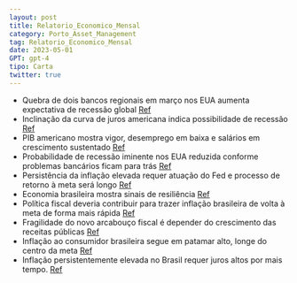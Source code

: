 ```yaml
---
layout: post
title: Relatorio_Economico_Mensal
category: Porto_Asset_Management
tag: Relatorio_Economico_Mensal
date: 2023-05-01
GPT: gpt-4
tipo: Carta
twitter: true
---
```


- Quebra de dois bancos regionais em março nos EUA aumenta expectativa de recessão global
<a href="#" onclick="search_on_pdf('Relatório Econômico MensalO foco (excessivo) nas receitasPorto Asset ManagementMaio - 2023Relató')">Ref</a>
- Inclinação da curva de juros americana indica possibilidade de recessão
<a href="#" onclick="search_on_pdf('Dito de outro modo, esse é um quadro que no mínimo retarda o processo de desinflação e,consequentem')">Ref</a>
- PIB americano mostra vigor, desemprego em baixa e salários em crescimento sustentado
<a href="#" onclick="search_on_pdf('taxa de juros de 10 anos normalmente se situa acima do juro de 2 anos. Quando essa relaçãose invert')">Ref</a>
- Probabilidade de recessão iminente nos EUA reduzida conforme problemas bancários ficam para trás
<a href="#" onclick="search_on_pdf('Relatório Econômico MensalO foco (excessivo) nas receitasPorto Asset ManagementMaio - 2023Relató')">Ref</a>
- Persistência da inflação elevada requer atuação do Fed e processo de retorno à meta será longo
<a href="#" onclick="search_on_pdf('expansionista que vai na direção oposta da ação da política monetária. A resultante dessesfatores é')">Ref</a>
- Economia brasileira mostra sinais de resiliência
<a href="#" onclick="search_on_pdf('Aqui no Brasil também observamos sinais de resiliência da economia. O desempenho do setorde serviço')">Ref</a>
- Política fiscal deveria contribuir para trazer inflação brasileira de volta à meta de forma mais rápida
<a href="#" onclick="search_on_pdf('Fontes: Federal Reserve, Porto Asset ManagementRelatório Econômico MensalNesse sentido, a política')">Ref</a>
- Fragilidade do novo arcabouço fiscal é depender do crescimento das receitas públicas
<a href="#" onclick="search_on_pdf('a dívida, ou ao menos a estabilizem. A grande fragilidade do novo arcabouço é justamentedepender ta')">Ref</a>
- Inflação ao consumidor brasileira segue em patamar alto, longe do centro da meta
<a href="#" onclick="search_on_pdf('Com a demanda ainda aquecida e sem a ajuda do lado fiscal, a inflação ao consumidor segueem patamar')">Ref</a>
- Inflação persistentemente elevada no Brasil requer juros altos por mais tempo.
<a href="#" onclick="search_on_pdf('expansionista que vai na direção oposta da ação da política monetária. A resultante dessesfatores é')">Ref</a>
